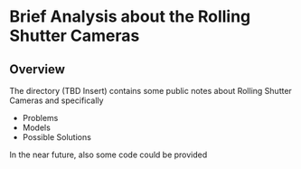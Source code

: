 
# Brief Analysis about the Rolling Shutter Cameras 

## Overview 

The directory (TBD Insert) contains some public notes about Rolling Shutter Cameras and specifically 

* Problems 
* Models 
* Possible Solutions 

In the near future, also some code could be provided 








